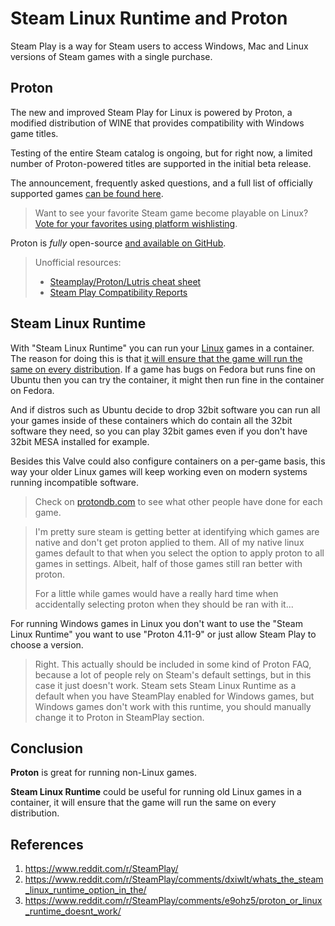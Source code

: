 # Steam Linux Runtime and Proton

Steam Play is a way for Steam users to access Windows, Mac and Linux versions of Steam games with a single purchase.

## Proton

The new and improved Steam Play for Linux is powered by Proton, a modified distribution of WINE that provides compatibility with Windows game titles.

Testing of the entire Steam catalog is ongoing, but for right now, a limited number of Proton-powered titles are supported in the initial beta release.

The announcement, frequently asked questions, and a full list of officially supported games [can be found here](https://steamcommunity.com/games/221410/announcements/detail/1696055855739350561).

> Want to see your favorite Steam game become playable on Linux? [Vote for your favorites using platform wishlisting](https://steamcommunity.com/games/221410/announcements/detail/1475356649450732547).

Proton is *fully* open-source [and available on GitHub](https://github.com/ValveSoftware/Proton/).

> Unofficial resources:
>
> - [Steamplay/Proton/Lutris cheat sheet](https://redd.it/9anque)
> - [Steam Play Compatibility Reports](https://spcr.netlify.com/)

## Steam Linux Runtime

With "Steam Linux Runtime" you can run your <u>Linux</u> games in a container. The reason for doing this is that <u>it will ensure that the game will run the same on every distribution</u>. If a game has bugs on Fedora but runs fine on Ubuntu then you can try the container, it might then run fine in the container on Fedora.

And if distros such as Ubuntu decide to drop 32bit software you can run all your games inside of these containers which do contain all the 32bit software they need, so you can play 32bit games even if you don't have 32bit MESA installed for example.

Besides this Valve could also configure containers on a per-game basis, this way your older Linux games will keep working even on modern systems running incompatible software.

> Check on [protondb.com](protondb.com) to see what other people have done for each game.

> I'm pretty sure steam is getting better at identifying which games are native and don't get proton applied to them. All of my native linux games default to that when you select the option to apply proton to all games in settings. Albeit, half of those games still ran better with proton.
>
> For a little while games would have a really hard time when accidentally selecting proton when they should be ran with it...

For running Windows games in Linux you don't want to use the "Steam Linux Runtime" you want to use "Proton 4.11-9" or just allow Steam Play to choose a version.

> Right. This actually should be included in some kind of Proton FAQ, because a lot of people rely on Steam's default settings, but in this case it just doesn't work. Steam sets Steam Linux Runtime as a default when you have SteamPlay enabled for Windows games, but Windows games don't work with this runtime, you should manually change it to Proton in SteamPlay section.

## Conclusion

**Proton** is great for running non-Linux games. 

**Steam Linux Runtime** could be useful for running old Linux games in a container, it will ensure that the game will run the same on every distribution.

## References

1. https://www.reddit.com/r/SteamPlay/
2. https://www.reddit.com/r/SteamPlay/comments/dxiwlt/whats_the_steam_linux_runtime_option_in_the/
3. https://www.reddit.com/r/SteamPlay/comments/e9ohz5/proton_or_linux_runtime_doesnt_work/